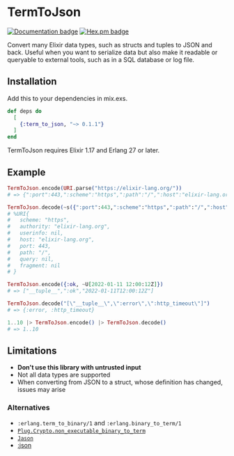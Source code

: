 # TermToJson

[![Documentation badge](https://img.shields.io/badge/Hexdocs-ff6900)](https://hexdocs.pm/term_to_json/)
[![Hex.pm badge](https://img.shields.io/badge/hex.pm-informational)](https://hex.pm/packages/term_to_json)

Convert many Elixir data types, such as structs and tuples to JSON and back. Useful when you want to serialize data but also make it readable or queryable to external tools, such as in a SQL database or log file.

## Installation

Add this to your dependencies in mix.exs.

```elixir
def deps do
  [
    {:term_to_json, "~> 0.1.1"}
  ]
end
```

TermToJson requires Elixir 1.17 and Erlang 27 or later.

## Example
```elixir
TermToJson.encode(URI.parse("https://elixir-lang.org/"))
# => {":port":443,":scheme":"https",":path":"/",":host":"elixir-lang.org",":__struct__":":Elixir.URI",":userinfo":null,":query":null,":fragment":null,":authority":"elixir-lang.org"}

TermToJson.decode(~s({":port":443,":scheme":"https",":path":"/",":host":"elixir-lang.org",":__struct__":":Elixir.URI",":userinfo":null,":query":null,":fragment":null,":authority":"elixir-lang.org"}))
# %URI{
#   scheme: "https",
#   authority: "elixir-lang.org",
#   userinfo: nil,
#   host: "elixir-lang.org",
#   port: 443,
#   path: "/",
#   query: nil,
#   fragment: nil
# }

TermToJson.encode({:ok, ~U[2022-01-11 12:00:12Z]})
# => ["__tuple__",":ok","2022-01-11T12:00:12Z"]

TermToJson.decode("[\"__tuple__\",\":error\",\":http_timeout\"]")
# => {:error, :http_timeout}

1..10 |> TermToJson.encode() |> TermToJson.decode()
# => 1..10
```

## Limitations
- **Don't use this library with untrusted input**
- Not all data types are supported
- When converting from JSON to a struct, whose definition has changed, issues may arise

### Alternatives
- `:erlang.term_to_binary/1` and `:erlang.binary_to_term/1`
- [`Plug.Crypto.non_executable_binary_to_term`](https://hexdocs.pm/plug_crypto/Plug.Crypto.html#non_executable_binary_to_term/2)
- [`Jason`](https://hex.pm/packages/jason)
- [:json](https://www.erlang.org/doc/apps/stdlib/json.html)
